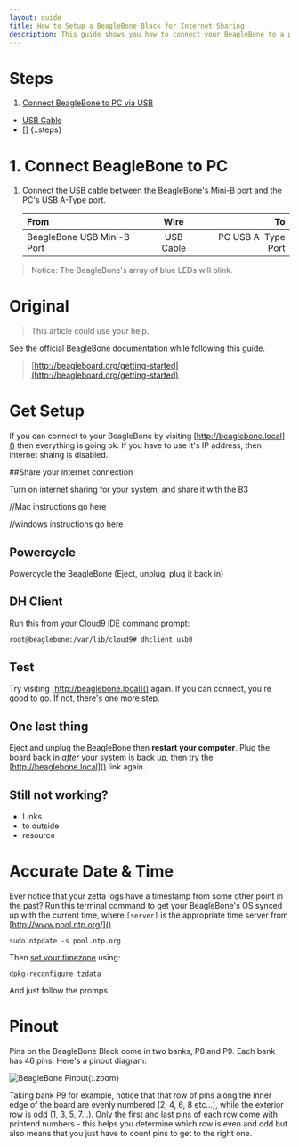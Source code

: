```yaml
---
layout: guide
title: How to Setup a BeagleBone Black for Internet Sharing
description: This guide shows you how to connect your BeagleBone to a personal computer and enable Internet sharing from your computer to the BeagleBone.
---
```


# Steps

1. [Connect BeagleBone to PC via USB](#Connect-BeagleBone-to-PC-via-USB)
  * [USB Cable](#usb-cable)
  * []
{:.steps}

# 1. Connect BeagleBone to PC

1. Connect the USB cable between the BeagleBone's Mini-B port and the PC's USB A-Type port.

    From                       | Wire                       | To  
    :----                      |:-----:                     |----: 
    BeagleBone USB Mini-B Port |USB Cable                   |PC USB A-Type Port


> Notice: The BeagleBone's array of blue LEDs will blink.

# Original


> This article could use your help.

See the official BeagleBone documentation while following this guide. 

> [http://beagleboard.org/getting-started](http://beagleboard.org/getting-started)  

# Get Setup

If you can connect to your BeagleBone by visiting [http://beaglebone.local]() then everything is going ok. If you have to use it's IP address, then internet shaing is disabled.

##Share your internet connection

Turn on internet sharing for your system, and share it with the B3

//Mac instructions go here

//windows instructions go here

## Powercycle

Powercycle the BeagleBone (Eject, unplug, plug it back in)

## DH Client

Run this from your Cloud9 IDE command prompt: 

```bash
root@beaglebone:/var/lib/cloud9# dhclient usb0
```
## Test

Try visiting [http://beaglebone.local]() again. If you can connect, you're good to go. If not, there's one more step.

## One last thing

Eject and unplug the BeagleBone then **restart your computer**. Plug the board back in *after* your system is back up, then try the [http://beaglebone.local]() link again. 

## Still not working? 

  * Links
  * to outside
  * resource


# Accurate Date & Time

Ever notice that your zetta logs have a timestamp from some other point in the past? Run this terminal command to get your BeagleBone's OS synced up with the current time, where `[server]` is the appropriate time server from [http://www.pool.ntp.org/]()

```
sudo ntpdate -s pool.ntp.org
```

Then [set your timezone](http://www.cyberciti.biz/faq/howto-linux-unix-change-setup-timezone-tz-variable/) using: 

```
dpkg-reconfigure tzdata
```

And just follow the promps. 

# Pinout

Pins on the BeagleBone Black come in two banks, P8 and P9. Each bank has 46 pins. Here's a pinout diagram: 

![BeagleBone Pinout](http://insigntech.files.wordpress.com/2013/09/bbb_pinouts.jpg){:.zoom}

Taking bank P9 for example, notice that that row of pins along the inner edge of the board are evenly numbered (2, 4, 6, 8 etc...), while the exterior row is odd (1, 3, 5, 7...). Only the first and last pins of each row come with printend numbers - this helps you determine which row is even and odd but also means that you just have to count pins to get to the right one. 